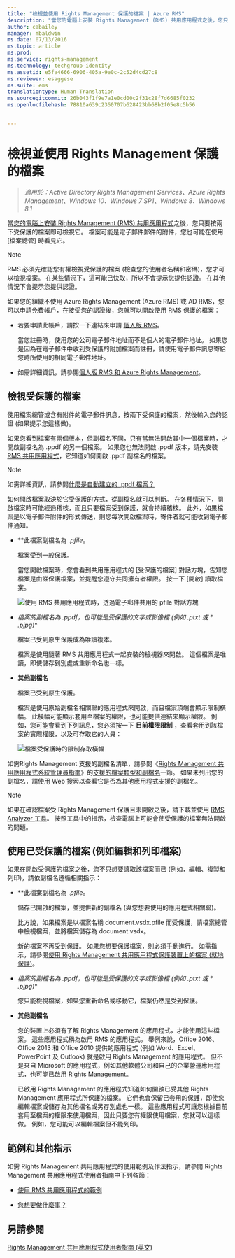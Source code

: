 ```yaml
---
title: "檢視並使用 Rights Management 保護的檔案 | Azure RMS"
description: "當您的電腦上安裝 Rights Management (RMS) 共用應用程式之後，您只要按兩下受保護的檔案即可檢視它。 檔案可能是電子郵件郵件的附件，您也可能在使用 [檔案總管] 時看見它。"
author: cabailey
manager: mbaldwin
ms.date: 07/13/2016
ms.topic: article
ms.prod: 
ms.service: rights-management
ms.technology: techgroup-identity
ms.assetid: e5fa4666-6906-405a-9e0c-2c52d4cd27c8
ms.reviewer: esaggese
ms.suite: ems
translationtype: Human Translation
ms.sourcegitcommit: 26b043f1f9e7a1e0cd00c2f31c28f7d6685f0232
ms.openlocfilehash: 78810a639c2360707b628423bb68b2f05e8c5b56


---
```


# 檢視並使用 Rights Management 保護的檔案

>*適用於︰Active Directory Rights Management Services、Azure Rights Management、Windows 10、Windows 7 SP1、Windows 8、Windows 8.1*

當[您的電腦上安裝 Rights Management (RMS) 共用應用程式](install-sharing-app.md)之後，您只要按兩下受保護的檔案即可檢視它。 檔案可能是電子郵件郵件的附件，您也可能在使用 [檔案總管] 時看見它。

> [!NOTE]
> RMS 必須先確認您有權檢視受保護的檔案 (檢查您的使用者名稱和密碼)，您才可以檢視檔案。 在某些情況下，這可能已快取，所以不會提示您提供認證。 在其他情況下會提示您提供認證。
>
> 如果您的組織不使用 Azure Rights Management (Azure RMS) 或 AD RMS，您可以申請免費帳戶，在接受您的認證後，您就可以開啟使用 RMS 保護的檔案：
>
> -   若要申請此帳戶，請按一下連結來申請 [個人版 RMS](http://go.microsoft.com/fwlink/?LinkId=309469)。
>
>     當您註冊時，使用您的公司電子郵件地址而不是個人的電子郵件地址。 如果您是因為在電子郵件中收到受保護的附加檔案而註冊，請使用電子郵件訊息寄給您時所使用的相同電子郵件地址。
> -   如需詳細資訊，請參閱[個人版 RMS 和 Azure Rights Management](../understand-explore/rms-for-individuals.md)。

## 檢視受保護的檔案
使用檔案總管或含有附件的電子郵件訊息，按兩下受保護的檔案，然後輸入您的認證 (如果提示您這樣做)。

如果您看到檔案有兩個版本，但副檔名不同，只有當無法開啟其中一個檔案時，才開啟副檔名為 .ppdf 的另一個檔案。 如果您也無法開啟 .ppdf 版本，請先安裝 [RMS 共用應用程式](install-sharing-app.md)，它知道如何開啟 .ppdf 副檔名的檔案。

> [!NOTE]
> 如需詳細資訊，請參閱[什麼是自動建立的 .ppdf 檔案？](sharing-app-dialog-box.md#what-s-the-ppdf-file-that-s-automatically-created)

如何開啟檔案取決於它受保護的方式，從副檔名就可以判斷。 在各種情況下，開啟檔案時可能經過稽核，而且只要檔案受到保護，就會持續稽核。 此外，如果檔案是以電子郵件附件的形式傳送，則您每次開啟檔案時，寄件者就可能收到電子郵件通知。

- **此檔案副檔名為 *.pfile*。

    檔案受到一般保護。

    當您開啟檔案時，您會看到共用應用程式的 [受保護的檔案] 對話方塊，告知您檔案是由誰保護檔案，並提醒您遵守共同擁有者權限。 按一下 [開啟]  讀取檔案。

    ![使用 RMS 共用應用程式時，透過電子郵件共用的 pfile 對話方塊](../media/ADRMS_MSRMSApp_PfilePermission.png)

- **檔案的副檔名為 *.ppdf*，也可能是受保護的文字或影像檔 (例如 *.ptxt* 或 * .pjpg*)**

    檔案已受到原生保護成為唯讀複本。

    檔案是使用隨著 RMS 共用應用程式一起安裝的檢視器來開啟。 這個檔案是唯讀，即使儲存到別處或重新命名也一樣。

- **其他副檔名**

    檔案已受到原生保護。

    檔案是使用原始副檔名相關聯的應用程式來開啟，而且檔案頂端會顯示限制橫幅。 此橫幅可能顯示套用至檔案的權限，也可能提供連結來顯示權限。 例如，您可能會看到下列訊息，您必須按一下 **目前權限限制** ，查看套用到該檔案的實際權限，以及可存取它的人員：

    ![檔案受保護時的限制存取橫幅](../media/ADRMS_MSRMSApp_RestrictedAccess.png)



如需Rights Management 支援的副檔名清單，請參閱《[Rights Management 共用應用程式系統管理員指南](sharing-app-admin-guide.md)》的[支援的檔案類型和副檔名](sharing-app-admin-guide-technical.md#supported-file-types-and-file-name-extensions)一節。 如果未列出您的副檔名，請使用 Web 搜索以查看它是否為其他應用程式支援的副檔名。

> [!NOTE]
> 如果在確認檔案受 Rights Management 保護且未開啟之後，請下載並使用 [RMS Analyzer 工具](https://www.microsoft.com/en-us/download/details.aspx?id=46437)。 按照工具中的指示，檢查電腦上可能會使受保護的檔案無法開啟的問題。

## 使用已受保護的檔案 (例如編輯和列印檔案)
如果在開啟受保護的檔案之後，您不只想要讀取該檔案而已 (例如，編輯、複製和列印)，請依副檔名遵循相關指示：

- **此檔案副檔名為 *.pfile*。

    儲存已開啟的檔案，並提供新的副檔名 (與您想要使用的應用程式相關聯)。

    比方說，如果檔案是以檔案名稱 document.vsdx.pfile 而受保護，請檔案總管中檢視檔案，並將檔案儲存為 document.vsdx。

    新的檔案不再受到保護。 如果您想要保護檔案，則必須手動進行。 如需指示，請參閱[使用 Rights Management 共用應用程式保護裝置上的檔案 (就地保護)](sharing-app-protect-in-place.md)。

- **檔案的副檔名為 *.ppdf*，也可能是受保護的文字或影像檔 (例如 *.ptxt* 或 * .pjpg*)**

    您只能檢視檔案，如果您重新命名或移動它，檔案仍然是受到保護。

- **其他副檔名**

    您的裝置上必須有了解 Rights Management 的應用程式，才能使用這些檔案。 這些應用程式稱為啟用 RMS 的應用程式。 舉例來說，Office 2016、Office 2013 和 Office 2010 提供的應用程式 (例如 Word、Excel、PowerPoint 及 Outlook) 就是啟用 Rights Management 的應用程式。 但不是來自 Microsoft 的應用程式，例如其他軟體公司和自己的企業營運應用程式，也可能已啟用 Rights Management。

    已啟用 Rights Management 的應用程式知道如何開啟已受其他 Rights Management 應用程式所保護的檔案。 它們也會保留已套用的保護，即使您編輯檔案或儲存為其他檔名或另存別處也一樣。 這些應用程式可讓您根據目前套用至檔案的權限來使用檔案，因此只要您有權限使用檔案，您就可以這樣做。 例如，您可能可以編輯檔案但不能列印。


## 範例和其他指示
如需 Rights Management 共用應用程式的使用範例及作法指示，請參閱 Rights Management 共用應用程式使用者指南中下列各節：

-   [使用 RMS 共用應用程式的範例](sharing-app-user-guide.md#examples-for-using-the-rms-sharing-application)

-   [您想要做什麼事？](sharing-app-user-guide.md#what-do-you-want-to-do)

## 另請參閱
[Rights Management 共用應用程式使用者指南 (英文)](sharing-app-user-guide.md)



<!--HONumber=Aug16_HO4-->


